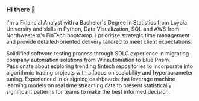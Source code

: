 ### Hi there 👋

I'm a Financial Analyst with a Bachelor's Degree in Statistics from Loyola University and skills in Python, Data Visualization, SQL and AWS from Northwestern's FinTech bootcamp. I prioritize strategic time management and provide detailed-oriented delivery tailored to meet client expectations.

Solidified software testing process through SDLC experience in migrating company automation solutions from Winautomation to Blue Prism.
Passionate about exploring trending fintech repositories to incorporate into algorithmic trading projects with a focus on scalability and hyperparameter tuning.
Experienced in designing dashboards that leverage machine learning models on real time streaming data to present statistically significant patterns for teams to make the best informed decision.
